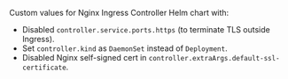 Custom values for Nginx Ingress Controller Helm chart with:
  - Disabled `controller.service.ports.https` (to terminate TLS outside Ingress).
  - Set `controller.kind` as `DaemonSet` instead of `Deployment`.
  - Disabled Nginx self-signed cert in `controller.extraArgs.default-ssl-certificate`.
